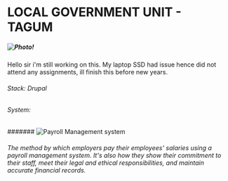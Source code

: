 #  LOCAL GOVERNMENT UNIT - TAGUM
##### ![Photo!](https://cmci.dti.gov.ph/img/seals/lgu/Tagum.png)

Hello sir i'm still working on this.
My laptop SSD had issue hence did not attend any assignments, ill finish this before new years.

###### Stack: Drupal

###### System: 

####### ![Payroll Management system](https://camo.githubusercontent.com/ba70f19e141a3f1c3876296376a42e2d68c8dace43fc3f38271ba1eab414e20f/68747470733a2f2f6d656469612e636865676763646e2e636f6d2f6d656469612f3136632f31366336623735352d616332632d343862342d623336392d6437326662353866393038352f7068703174424b6530)

###### The method by which employers pay their employees' salaries using a payroll management system. It's also how they show their commitment to their staff, meet their legal and ethical responsibilities, and maintain accurate financial records.




